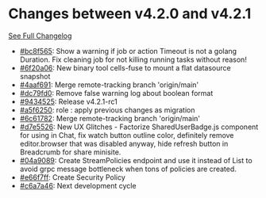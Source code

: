 # Changes between v4.2.0 and v4.2.1

[See Full Changelog](https://github.com/pydio/cells/compare/v4.2.0...v4.2.1)

- [#bc8f565](https://github.com/pydio/cells/commit/bc8f56583e018f1440317b03ab63f1cd65f98385): Show a warning if job or action Timeout is not a golang Duration. Fix cleaning job for not killing running tasks without reason!
- [#6f20a06](https://github.com/pydio/cells/commit/6f20a06a2fef71636d67e19b9677a0ad5f15b8f2): New binary tool cells-fuse to mount a flat datasource snapshot
- [#4aaf691](https://github.com/pydio/cells/commit/4aaf691a931b841ba8781cc3b939555bf6915a19): Merge remote-tracking branch 'origin/main'
- [#dc79fd0](https://github.com/pydio/cells/commit/dc79fd011d9297717c987bbdb4227498dcaf27e9): Remove false warning log about boolean format
- [#9434525](https://github.com/pydio/cells/commit/94345258b5cdfa2eb278f1a04519836a591aed1d): Release v4.2.1-rc1
- [#a5f6250](https://github.com/pydio/cells/commit/a5f6250f4abea17f01b91d076309f0f2cf02652c): role : apply previous changes as migration
- [#6c61782](https://github.com/pydio/cells/commit/6c61782847e48dafbe451bc8f3c423cf9c64fcd5): Merge remote-tracking branch 'origin/main'
- [#d7e5526](https://github.com/pydio/cells/commit/d7e55263bfcd92b34fa85da6f50bda2053f86969): New UX Glitches - Factorize SharedUserBadge.js component for using in Chat, fix watch button outline color, definitely remove editor.browser that was disabled anyway, hide refresh button in Breadcrumb for share minisite.
- [#04a9089](https://github.com/pydio/cells/commit/04a908997139f20b6fb3236d162020ba8fb504a2): Create StreamPolicies endpoint and use it instead of List to avoid grpc message bottleneck when tons of policies are created.
- [#e66f7ff](https://github.com/pydio/cells/commit/e66f7ff74a494a8df0b95c8dc0a00e8418e6d460): Create Security Policy
- [#c6a7a46](https://github.com/pydio/cells/commit/c6a7a464088a2f8df5eafb2c2e3c9d3ce2b60ecf): Next development cycle
